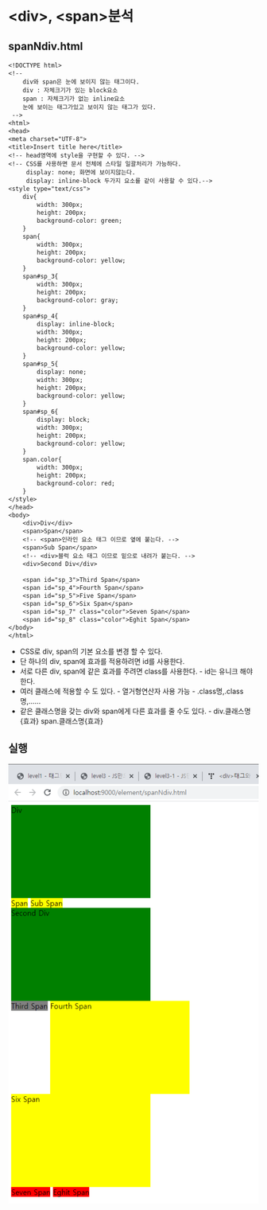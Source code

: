 # &lt;div&gt;, &lt;span&gt;분석

## spanNdiv.html

```markup
<!DOCTYPE html>
<!-- 
	div와 span은 눈에 보이지 않는 태그이다.
	div : 자체크기가 있는 block요소
	span : 자체크기가 없는 inline요소
	눈에 보이는 태그가있고 보이지 않는 태그가 있다.
 -->
<html>
<head>
<meta charset="UTF-8">
<title>Insert title here</title>
<!-- head영역에 style을 구현할 수 있다. -->
<!-- CSS를 사용하면 문서 전체에 스타일 일괄처리가 가능하다. 
     display: none; 화면에 보이지않는다.
     display: inline-block 두가지 요소를 같이 사용할 수 있다.-->
<style type="text/css">
	div{
		width: 300px;
		height: 200px;
		background-color: green;
	}	
	span{
		width: 300px;
		height: 200px;
		background-color: yellow;
	}	
	span#sp_3{
		width: 300px;
		height: 200px;
		background-color: gray;
	}	
	span#sp_4{
		display: inline-block;
		width: 300px;
		height: 200px;
		background-color: yellow;
	}	
	span#sp_5{
		display: none;
		width: 300px;
		height: 200px;
		background-color: yellow;
	}	
	span#sp_6{
		display: block;
		width: 300px;
		height: 200px;
		background-color: yellow;
	}	
	span.color{
		width: 300px;
		height: 200px;
		background-color: red;
	}	
</style>
</head>
<body>
	<div>Div</div>
	<span>Span</span>
	<!-- <span>인라인 요소 태그 이므로 옆에 붙는다. -->
	<span>Sub Span</span>
	<!-- <div>블럭 요소 태그 이므로 밑으로 내려가 붙는다. -->
	<div>Second Div</div>
	
	<span id="sp_3">Third Span</span>
	<span id="sp_4">Fourth Span</span>
	<span id="sp_5">Five Span</span>
	<span id="sp_6">Six Span</span>
	<span id="sp_7" class="color">Seven Span</span>
	<span id="sp_8" class="color">Eghit Span</span>
</body>
</html>
```

* CSS로 div, span의 기본 요소를 변경 할 수 있다.
* 단 하나의 div, span에 효과를 적용하려면 id를 사용한다.
* 서로 다른 div, span에 같은 효과를 주려면 class를 사용한다. - id는 유니크 해야한다.
* 여러 클래스에 적용할 수 도 있다. - 열거형연산자 사용 가능 - .class명,.class명,......
* 같은 클래스명을 갖는 div와 span에게 다른 효과를 줄 수도 있다. - div.클래스명 {효과}   span.클래스명{효과}

## 실행

![](../../.gitbook/assets/span-div.png)

